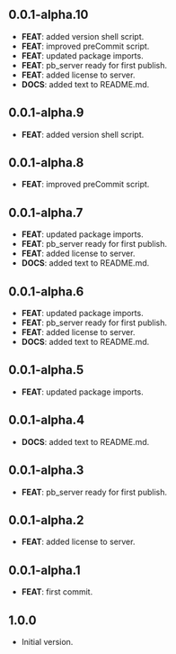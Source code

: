 ## 0.0.1-alpha.10

 - **FEAT**: added version shell script.
 - **FEAT**: improved preCommit script.
 - **FEAT**: updated package imports.
 - **FEAT**: pb_server ready for first publish.
 - **FEAT**: added license to server.
 - **DOCS**: added text to README.md.

## 0.0.1-alpha.9

 - **FEAT**: added version shell script.

## 0.0.1-alpha.8

 - **FEAT**: improved preCommit script.

## 0.0.1-alpha.7

 - **FEAT**: updated package imports.
 - **FEAT**: pb_server ready for first publish.
 - **FEAT**: added license to server.
 - **DOCS**: added text to README.md.

## 0.0.1-alpha.6

 - **FEAT**: updated package imports.
 - **FEAT**: pb_server ready for first publish.
 - **FEAT**: added license to server.
 - **DOCS**: added text to README.md.

## 0.0.1-alpha.5

 - **FEAT**: updated package imports.

## 0.0.1-alpha.4

 - **DOCS**: added text to README.md.

## 0.0.1-alpha.3

 - **FEAT**: pb_server ready for first publish.

## 0.0.1-alpha.2

 - **FEAT**: added license to server.

## 0.0.1-alpha.1

 - **FEAT**: first commit.

## 1.0.0

- Initial version.
